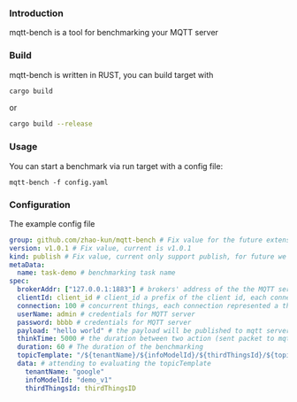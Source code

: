 
### Introduction

mqtt-bench is a tool for benchmarking your MQTT server  

### Build

mqtt-bench is written in RUST, you can build target with

```bash
cargo build
```
or 
```bash
cargo build --release
```

### Usage

You can start a benchmark via run target with a config file:

```
mqtt-bench -f config.yaml
```

### Configuration

The example config file 

```yaml
group: github.com/zhao-kun/mqtt-bench # Fix value for the future extension
version: v1.0.1 # Fix value, current is v1.0.1
kind: publish # Fix value, current only support publish, for future we can support subscribe, etc....
metaData:
  name: task-demo # benchmarking task name
spec:
  brokerAddr: ["127.0.0.1:1883"] # brokers' address of the the MQTT server
  clientId: client_id # client_id a prefix of the client id, each connection will append a random string to it
  connection: 100 # concurrent things, each connection represented a things
  userName: admin # credentials for MQTT server
  password: bbbb # credentials for MQTT server
  payload: "hello world" # the payload will be published to mqtt server
  thinkTime: 5000 # the duration between two action (sent packet to mqtt server) of a single things
  duration: 60 # The duration of the benchmarking
  topicTemplate: "/${tenantName}/${infoModelId}/${thirdThingsId}/${topicSuffix}" # topic template, evaluated with the `data` section
  data: # attending to evaluating the topicTemplate
    tenantName: "google"
    infoModelId: "demo_v1"
    thirdThingsId: thirdThingsID
```
